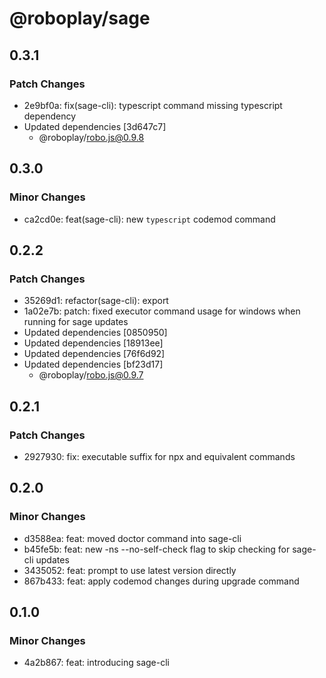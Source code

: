 # @roboplay/sage

## 0.3.1

### Patch Changes

- 2e9bf0a: fix(sage-cli): typescript command missing typescript dependency
- Updated dependencies [3d647c7]
  - @roboplay/robo.js@0.9.8

## 0.3.0

### Minor Changes

- ca2cd0e: feat(sage-cli): new `typescript` codemod command

## 0.2.2

### Patch Changes

- 35269d1: refactor(sage-cli): export
- 1a02e7b: patch: fixed executor command usage for windows when running for sage updates
- Updated dependencies [0850950]
- Updated dependencies [18913ee]
- Updated dependencies [76f6d92]
- Updated dependencies [bf23d17]
  - @roboplay/robo.js@0.9.7

## 0.2.1

### Patch Changes

- 2927930: fix: executable suffix for npx and equivalent commands

## 0.2.0

### Minor Changes

- d3588ea: feat: moved doctor command into sage-cli
- b45fe5b: feat: new -ns --no-self-check flag to skip checking for sage-cli updates
- 3435052: feat: prompt to use latest version directly
- 867b433: feat: apply codemod changes during upgrade command

## 0.1.0

### Minor Changes

- 4a2b867: feat: introducing sage-cli
